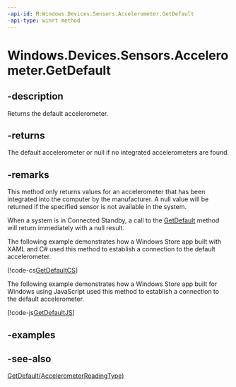 ```yaml
---
-api-id: M:Windows.Devices.Sensors.Accelerometer.GetDefault
-api-type: winrt method
---
```


<!-- Method syntax
public Windows.Devices.Sensors.Accelerometer GetDefault()
-->

# Windows.Devices.Sensors.Accelerometer.GetDefault

## -description
Returns the default accelerometer.

## -returns
The default accelerometer or null if no integrated accelerometers are found.

## -remarks
This method only returns values for an accelerometer that has been integrated into the computer by the manufacturer. A null value will be returned if the specified sensor is not available in the system.

When a system is in Connected Standby, a call to the [GetDefault](accelerometer_getdefault.md) method will return immediately with a null result.

The following example demonstrates how a Windows Store app built with XAML and C# used this method to establish a connection to the default accelerometer.



[!code-cs[GetDefaultCS](../windows.devices.sensors/code/Accelerometer/cs/Scenario1.xaml.cs#SnippetGetDefaultCS)]

The following example demonstrates how a Windows Store app built for Windows using JavaScript used this method to establish a connection to the default accelerometer.



[!code-js[GetDefaultJS](../windows.devices.sensors/code/Accelerometer/javascript/scenario1.js#SnippetGetDefaultJS)]

## -examples

## -see-also
[GetDefault(AccelerometerReadingType)](accelerometer_getdefault_702418228.md)
